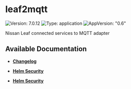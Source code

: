# leaf2mqtt

![Version: 7.0.12](https://img.shields.io/badge/Version-7.0.12-informational?style=flat-square) ![Type: application](https://img.shields.io/badge/Type-application-informational?style=flat-square) ![AppVersion: "0.6"](https://img.shields.io/badge/AppVersion-"0.6"-informational?style=flat-square)

Nissan Leaf connected services to MQTT adapter

## Available Documentation

- [**Changelog**](CHANGELOG)

- [**Helm Security**](container-security)

- [**Helm Security**](helm-security)

